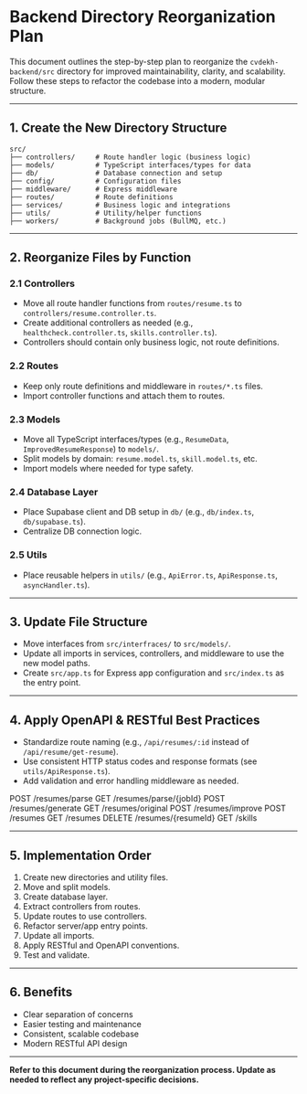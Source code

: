# Backend Directory Reorganization Plan

This document outlines the step-by-step plan to reorganize the `cvdekh-backend/src` directory for improved maintainability, clarity, and scalability. Follow these steps to refactor the codebase into a modern, modular structure.

---

## 1. Create the New Directory Structure

```
src/
├── controllers/     # Route handler logic (business logic)
├── models/          # TypeScript interfaces/types for data
├── db/              # Database connection and setup
├── config/          # Configuration files
├── middleware/      # Express middleware
├── routes/          # Route definitions
├── services/        # Business logic and integrations
├── utils/           # Utility/helper functions
├── workers/         # Background jobs (BullMQ, etc.)
```

---

## 2. Reorganize Files by Function

### 2.1 Controllers
- Move all route handler functions from `routes/resume.ts` to `controllers/resume.controller.ts`.
- Create additional controllers as needed (e.g., `healthcheck.controller.ts`, `skills.controller.ts`).
- Controllers should contain only business logic, not route definitions.

### 2.2 Routes
- Keep only route definitions and middleware in `routes/*.ts` files.
- Import controller functions and attach them to routes.

### 2.3 Models
- Move all TypeScript interfaces/types (e.g., `ResumeData`, `ImprovedResumeResponse`) to `models/`.
- Split models by domain: `resume.model.ts`, `skill.model.ts`, etc.
- Import models where needed for type safety.

### 2.4 Database Layer
- Place Supabase client and DB setup in `db/` (e.g., `db/index.ts`, `db/supabase.ts`).
- Centralize DB connection logic.

### 2.5 Utils
- Place reusable helpers in `utils/` (e.g., `ApiError.ts`, `ApiResponse.ts`, `asyncHandler.ts`).

---

## 3. Update File Structure

- Move interfaces from `src/interfraces/` to `src/models/`.
- Update all imports in services, controllers, and middleware to use the new model paths.
- Create `src/app.ts` for Express app configuration and `src/index.ts` as the entry point.

---

## 4. Apply OpenAPI & RESTful Best Practices

- Standardize route naming (e.g., `/api/resumes/:id` instead of `/api/resume/get-resume`).
- Use consistent HTTP status codes and response formats (see `utils/ApiResponse.ts`).
- Add validation and error handling middleware as needed.

POST   /resumes/parse
GET    /resumes/parse/{jobId}
POST   /resumes/generate
GET    /resumes/original
POST   /resumes/improve
POST   /resumes
GET    /resumes
DELETE /resumes/{resumeId}
GET    /skills

---

## 5. Implementation Order

1. Create new directories and utility files.
2. Move and split models.
3. Create database layer.
4. Extract controllers from routes.
5. Update routes to use controllers.
6. Refactor server/app entry points.
7. Update all imports.
8. Apply RESTful and OpenAPI conventions.
9. Test and validate.

---

## 6. Benefits

- Clear separation of concerns
- Easier testing and maintenance
- Consistent, scalable codebase
- Modern RESTful API design

---

**Refer to this document during the reorganization process. Update as needed to reflect any project-specific decisions.**
